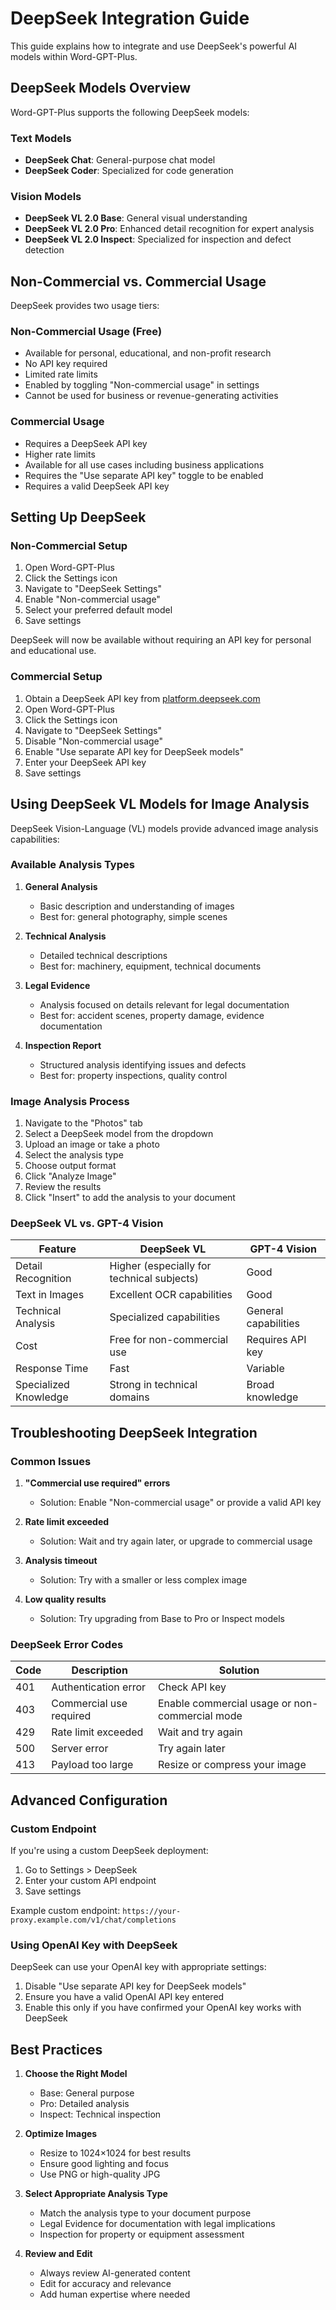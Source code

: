 # DeepSeek Integration Guide

This guide explains how to integrate and use DeepSeek's powerful AI models within Word-GPT-Plus.

## DeepSeek Models Overview

Word-GPT-Plus supports the following DeepSeek models:

### Text Models
- **DeepSeek Chat**: General-purpose chat model
- **DeepSeek Coder**: Specialized for code generation

### Vision Models
- **DeepSeek VL 2.0 Base**: General visual understanding
- **DeepSeek VL 2.0 Pro**: Enhanced detail recognition for expert analysis
- **DeepSeek VL 2.0 Inspect**: Specialized for inspection and defect detection

## Non-Commercial vs. Commercial Usage

DeepSeek provides two usage tiers:

### Non-Commercial Usage (Free)
- Available for personal, educational, and non-profit research
- No API key required
- Limited rate limits
- Enabled by toggling "Non-commercial usage" in settings
- Cannot be used for business or revenue-generating activities

### Commercial Usage
- Requires a DeepSeek API key
- Higher rate limits
- Available for all use cases including business applications
- Requires the "Use separate API key" toggle to be enabled
- Requires a valid DeepSeek API key

## Setting Up DeepSeek

### Non-Commercial Setup

1. Open Word-GPT-Plus
2. Click the Settings icon
3. Navigate to "DeepSeek Settings"
4. Enable "Non-commercial usage"
5. Select your preferred default model
6. Save settings

DeepSeek will now be available without requiring an API key for personal and educational use.

### Commercial Setup

1. Obtain a DeepSeek API key from [platform.deepseek.com](https://platform.deepseek.com)
2. Open Word-GPT-Plus
3. Click the Settings icon
4. Navigate to "DeepSeek Settings"
5. Disable "Non-commercial usage"
6. Enable "Use separate API key for DeepSeek models"
7. Enter your DeepSeek API key
8. Save settings

## Using DeepSeek VL Models for Image Analysis

DeepSeek Vision-Language (VL) models provide advanced image analysis capabilities:

### Available Analysis Types

1. **General Analysis**
   - Basic description and understanding of images
   - Best for: general photography, simple scenes

2. **Technical Analysis**
   - Detailed technical descriptions
   - Best for: machinery, equipment, technical documents

3. **Legal Evidence**
   - Analysis focused on details relevant for legal documentation
   - Best for: accident scenes, property damage, evidence documentation

4. **Inspection Report**
   - Structured analysis identifying issues and defects
   - Best for: property inspections, quality control

### Image Analysis Process

1. Navigate to the "Photos" tab
2. Select a DeepSeek model from the dropdown
3. Upload an image or take a photo
4. Select the analysis type
5. Choose output format
6. Click "Analyze Image"
7. Review the results
8. Click "Insert" to add the analysis to your document

### DeepSeek VL vs. GPT-4 Vision

| Feature | DeepSeek VL | GPT-4 Vision |
|---------|-------------|--------------|
| Detail Recognition | Higher (especially for technical subjects) | Good |
| Text in Images | Excellent OCR capabilities | Good |
| Technical Analysis | Specialized capabilities | General capabilities |
| Cost | Free for non-commercial use | Requires API key |
| Response Time | Fast | Variable |
| Specialized Knowledge | Strong in technical domains | Broad knowledge |

## Troubleshooting DeepSeek Integration

### Common Issues

1. **"Commercial use required" errors**
   - Solution: Enable "Non-commercial usage" or provide a valid API key

2. **Rate limit exceeded**
   - Solution: Wait and try again later, or upgrade to commercial usage

3. **Analysis timeout**
   - Solution: Try with a smaller or less complex image

4. **Low quality results**
   - Solution: Try upgrading from Base to Pro or Inspect models

### DeepSeek Error Codes

| Code | Description | Solution |
|------|-------------|----------|
| 401 | Authentication error | Check API key |
| 403 | Commercial use required | Enable commercial usage or non-commercial mode |
| 429 | Rate limit exceeded | Wait and try again |
| 500 | Server error | Try again later |
| 413 | Payload too large | Resize or compress your image |

## Advanced Configuration

### Custom Endpoint

If you're using a custom DeepSeek deployment:

1. Go to Settings > DeepSeek
2. Enter your custom API endpoint
3. Save settings

Example custom endpoint: `https://your-proxy.example.com/v1/chat/completions`

### Using OpenAI Key with DeepSeek

DeepSeek can use your OpenAI key with appropriate settings:

1. Disable "Use separate API key for DeepSeek models"
2. Ensure you have a valid OpenAI API key entered
3. Enable this only if you have confirmed your OpenAI key works with DeepSeek

## Best Practices

1. **Choose the Right Model**
   - Base: General purpose
   - Pro: Detailed analysis
   - Inspect: Technical inspection

2. **Optimize Images**
   - Resize to 1024×1024 for best results
   - Ensure good lighting and focus
   - Use PNG or high-quality JPG

3. **Select Appropriate Analysis Type**
   - Match the analysis type to your document purpose
   - Legal Evidence for documentation with legal implications
   - Inspection for property or equipment assessment

4. **Review and Edit**
   - Always review AI-generated content
   - Edit for accuracy and relevance
   - Add human expertise where needed
